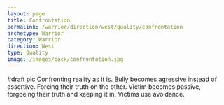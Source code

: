 ```yaml
---
layout: page
title: Confrontation
permalink: /warrior/direction/west/quality/confrontation
archetype: Warrior
category: Warrior
direction: West
type: Quality
image: /images/back/confrontation.jpg
---
```

#draft pic Confronting reality as it is. Bully becomes agressive instead of assertive. Forcing their truth on the other. Victim becomes passive, forgoeing their truth and keeping it in. Victims use avoidance.
